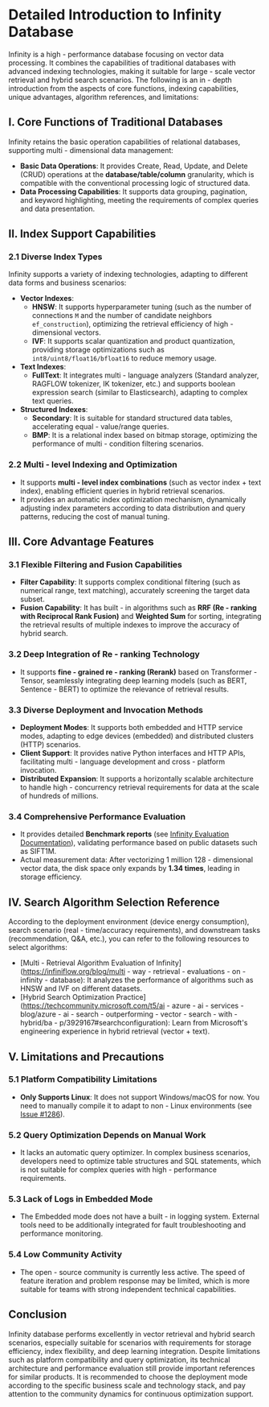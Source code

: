 # Detailed Introduction to Infinity Database

Infinity is a high - performance database focusing on vector data processing. It combines the capabilities of traditional databases with advanced indexing technologies, making it suitable for large - scale vector retrieval and hybrid search scenarios. The following is an in - depth introduction from the aspects of core functions, indexing capabilities, unique advantages, algorithm references, and limitations:

## I. Core Functions of Traditional Databases
Infinity retains the basic operation capabilities of relational databases, supporting multi - dimensional data management:
- **Basic Data Operations**:
    It provides Create, Read, Update, and Delete (CRUD) operations at the **database/table/column** granularity, which is compatible with the conventional processing logic of structured data.
- **Data Processing Capabilities**:
    It supports data grouping, pagination, and keyword highlighting, meeting the requirements of complex queries and data presentation.

## II. Index Support Capabilities
### 2.1 Diverse Index Types
Infinity supports a variety of indexing technologies, adapting to different data forms and business scenarios:
- **Vector Indexes**:
    - **HNSW**: It supports hyperparameter tuning (such as the number of connections `M` and the number of candidate neighbors `ef_construction`), optimizing the retrieval efficiency of high - dimensional vectors.
    - **IVF**: It supports scalar quantization and product quantization, providing storage optimizations such as `int8/uint8/float16/bfloat16` to reduce memory usage.
- **Text Indexes**:
    - **FullText**: It integrates multi - language analyzers (Standard analyzer, RAGFLOW tokenizer, IK tokenizer, etc.) and supports boolean expression search (similar to Elasticsearch), adapting to complex text queries.
- **Structured Indexes**:
    - **Secondary**: It is suitable for standard structured data tables, accelerating equal - value/range queries.
    - **BMP**: It is a relational index based on bitmap storage, optimizing the performance of multi - condition filtering scenarios.

### 2.2 Multi - level Indexing and Optimization
- It supports **multi - level index combinations** (such as vector index + text index), enabling efficient queries in hybrid retrieval scenarios.
- It provides an automatic index optimization mechanism, dynamically adjusting index parameters according to data distribution and query patterns, reducing the cost of manual tuning.

## III. Core Advantage Features
### 3.1 Flexible Filtering and Fusion Capabilities
- **Filter Capability**: It supports complex conditional filtering (such as numerical range, text matching), accurately screening the target data subset.
- **Fusion Capability**: It has built - in algorithms such as **RRF (Re - ranking with Reciprocal Rank Fusion)** and **Weighted Sum** for sorting, integrating the retrieval results of multiple indexes to improve the accuracy of hybrid search.

### 3.2 Deep Integration of Re - ranking Technology
- It supports **fine - grained re - ranking (Rerank)** based on Transformer - Tensor, seamlessly integrating deep learning models (such as BERT, Sentence - BERT) to optimize the relevance of retrieval results.

### 3.3 Diverse Deployment and Invocation Methods
- **Deployment Modes**: It supports both embedded and HTTP service modes, adapting to edge devices (embedded) and distributed clusters (HTTP) scenarios.
- **Client Support**: It provides native Python interfaces and HTTP APIs, facilitating multi - language development and cross - platform invocation.
- **Distributed Expansion**: It supports a horizontally scalable architecture to handle high - concurrency retrieval requirements for data at the scale of hundreds of millions.

### 3.4 Comprehensive Performance Evaluation
- It provides detailed **Benchmark reports** (see [Infinity Evaluation Documentation](https://infiniflow.org/docs/benchmark)), validating performance based on public datasets such as SIFT1M.
- Actual measurement data: After vectorizing 1 million 128 - dimensional vector data, the disk space only expands by **1.34 times**, leading in storage efficiency.

## IV. Search Algorithm Selection Reference
According to the deployment environment (device energy consumption), search scenario (real - time/accuracy requirements), and downstream tasks (recommendation, Q&A, etc.), you can refer to the following resources to select algorithms:
- [Multi - Retrieval Algorithm Evaluation of Infinity](https://infiniflow.org/blog/multi - way - retrieval - evaluations - on - infinity - database): It analyzes the performance of algorithms such as HNSW and IVF on different datasets.
- [Hybrid Search Optimization Practice](https://techcommunity.microsoft.com/t5/ai - azure - ai - services - blog/azure - ai - search - outperforming - vector - search - with - hybrid/ba - p/3929167#searchconfiguration): Learn from Microsoft's engineering experience in hybrid retrieval (vector + text).

## V. Limitations and Precautions
### 5.1 Platform Compatibility Limitations
- **Only Supports Linux**: It does not support Windows/macOS for now. You need to manually compile it to adapt to non - Linux environments (see [Issue #1286](https://github.com/infiniflow/infinity/issues/1286)).

### 5.2 Query Optimization Depends on Manual Work
- It lacks an automatic query optimizer. In complex business scenarios, developers need to optimize table structures and SQL statements, which is not suitable for complex queries with high - performance requirements.

### 5.3 Lack of Logs in Embedded Mode
- The Embedded mode does not have a built - in logging system. External tools need to be additionally integrated for fault troubleshooting and performance monitoring.

### 5.4 Low Community Activity
- The open - source community is currently less active. The speed of feature iteration and problem response may be limited, which is more suitable for teams with strong independent technical capabilities.

## Conclusion
Infinity database performs excellently in vector retrieval and hybrid search scenarios, especially suitable for scenarios with requirements for storage efficiency, index flexibility, and deep learning integration. Despite limitations such as platform compatibility and query optimization, its technical architecture and performance evaluation still provide important references for similar products. It is recommended to choose the deployment mode according to the specific business scale and technology stack, and pay attention to the community dynamics for continuous optimization support. 